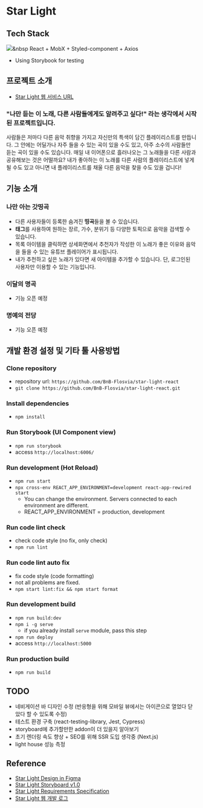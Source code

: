
# Star Light
## Tech Stack
<img src="https://img.shields.io/badge/React v17-#61DAFB?style=flat-square&logo=react&logoColor=white"/></a>&nbsp 
React + MobX + Styled-component + Axios
- Using Storybook for testing

## 프로젝트 소개
- [Star Light 웹 서비스 URL](http://star-light-web.ap-northeast-2.elasticbeanstalk.com)

<h3>"나만 듣는 이 노래, 다른 사람들에게도 알려주고 싶다!" 라는 생각에서 시작된 프로젝트입니다.</h3>
사람들은 저마다 다른 음악 취향을 가지고 자신만의 특색이 담긴 플레이리스트를 만듭니다. 
그 안에는 어딜가나 자주 들을 수 있는 곡이 있을 수도 있고, 아주 소수의 사람들만 듣는 곡이 있을 수도 있습니다.
매일 내 이어폰으로 흘러나오는 그 노래들을 다른 사람과 공유해보는 것은 어떨까요? 
내가 좋아하는 이 노래를 다른 사람의 플레이리스트에 넣게될 수도 있고 아니면 내 플레이리스트를 채울 다른 음악을 찾을 수도 있을 겁니다!

## 기능 소개

### 나만 아는 갓띵곡
- 다른 사용자들이 등록한 숨겨진 **띵곡**들을 볼 수 있습니다.
- **태그**를 사용하여 원하는 장르, 가수, 분위기 등 다양한 토픽으로 음악을 검색할 수 있습니다.
- 목록 아이템을 클릭하면 상세화면에서 추천자가 작성한 이 노래가 좋은 이유와 음악을 들을 수 있는 유튜브 플레이어가 표시됩니다.
- 내가 추천하고 싶은 노래가 있다면 새 아이템을 추가할 수 있습니다. 단, 로그인된 사용자만 이용할 수 있는 기능입니다.

### 이달의 명곡
- 기능 오픈 예정

### 명예의 전당
- 기능 오픈 예정

## 개발 환경 설정 및 기타 툴 사용방법

### Clone repository

- repository url: `https://github.com/BnB-Flosvia/star-light-react`
- `git clone https://github.com/BnB-Flosvia/star-light-react.git`

### Install dependencies

- `npm install`

### Run Storybook (UI Component view)

- `npm run storybook`
- access `http://localhost:6006/`

### Run development (Hot Reload)

- `npm run start`
- `npx cross-env REACT_APP_ENVIRONMENT=development react-app-rewired start`
  - You can change the environment. Servers connected to each environment are different.
  - REACT_APP_ENVIRONMENT = production, development

### Run code lint check

- check code style (no fix, only check)
- `npm run lint`

### Run code lint auto fix

- fix code style (code formatting)
- not all problems are fixed.
- `npm start lint:fix && npm start format`

### Run development build

- `npm run build:dev`
- `npm i -g serve`
  - if you already install `serve` module, pass this step
- `npm run deploy`
- access `http://localhost:5000`

### Run production build

- `npm run build`

## TODO

- 네비게이션 바 디자인 수정 (반응형을 위해 모바일 뷰에서는 아이콘으로 열었다 닫았다 할 수 있도록 수정)
- 테스트 환경 구축 (react-testing-library, Jest, Cypress)
- storyboard에 추가할만한 addon이 더 있을지 알아보기 
- 초기 렌더링 속도 향상 + SEO를 위해 SSR 도입 생각중 (Next.js)
- light house 성능 측정

## Reference

- [Star Light Design in Figma](https://www.figma.com/file/NyRHXYp1ydVb9l4yoHmDtH/Star-Light-Web?node-id=0%3A1)
- [Star Light Storyboard v1.0](https://docs.google.com/presentation/d/1Sp_AaRGX0Djxg1bEWvEA5sCDMwHlt4ju8T6O6NrWqA0/edit?usp=sharing)
- [Star Light Requirements Specification](https://hackmd.io/@starmango/service-specification)
- [Star Light 웹 개발 로그](https://hackmd.io/@starmango/development-log)
